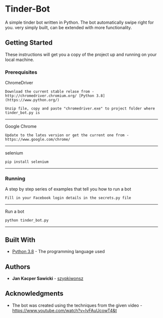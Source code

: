 # Tinder-Bot

A simple tinder bot written in Python. The bot automatically swipe right for you. very simply built, can be extended with more functionality.

## Getting Started

These instructions will get you a copy of the project up and running on your local machine.

### Prerequisites

ChromeDriver

```
Download the current stable relase from - http://chromedriver.chromium.org/ [Python 3.8](https://www.python.org/)
```
```
Unzip file, copy and paste "chromedriver.exe" to project folder where tinder_bot.py is
```
---

Google Chrome

```
Update to the lates version or get the current one from - https://www.google.com/chrome/
```
---

selenium

```
pip install selenium
```
---

### Running

A step by step series of examples that tell you how to run a bot

```
Fill in your Facebook login details in the secrets.py file
```
---
Run a bot

```
python tinder_bot.py
```
---
## Built With

* [Python 3.8](https://www.python.org/) - The programming language used

## Authors

* **Jan Kacper Sawicki** - [szypkiwonsz](https://github.com/szypkiwonsz)

## Acknowledgments

* The bot was created using the techniques from the given video - https://www.youtube.com/watch?v=lvFAuUcowT4&t

